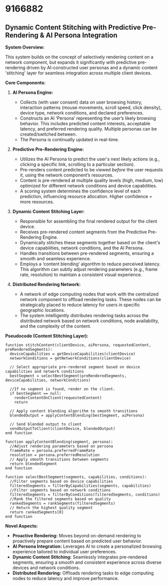 # 9166882

## Dynamic Content Stitching with Predictive Pre-Rendering & AI Persona Integration

**System Overview:**

This system builds on the concept of selectively rendering content on a network component, but expands it significantly with predictive pre-rendering driven by AI-constructed user personas and a dynamic content 'stitching' layer for seamless integration across multiple client devices.

**Core Components:**

1.  **AI Persona Engine:**
    *   Collects (with user consent) data on user browsing history, interaction patterns (mouse movements, scroll speed, click density), device type, network conditions, and declared preferences.
    *   Constructs an AI ‘Persona’ representing the user’s likely browsing behavior. This includes predicted content interests, acceptable latency, and preferred rendering quality. Multiple personas can be created/switched between.
    *   The Persona is continually updated in real-time.

2.  **Predictive Pre-Rendering Engine:**
    *   Utilizes the AI Persona to predict the user's next likely actions (e.g., clicking a specific link, scrolling to a particular section).
    *   Pre-renders content predicted to be viewed *before* the user requests it, using the network component’s resources.
    *   Content is pre-rendered at multiple quality levels (high, medium, low) optimized for different network conditions and device capabilities.
    *   A scoring system determines the confidence level of each prediction, influencing resource allocation. Higher confidence = more resources.

3.  **Dynamic Content Stitching Layer:**
    *   Responsible for assembling the final rendered output for the client device.
    *   Receives pre-rendered content segments from the Predictive Pre-Rendering Engine.
    *   Dynamically stitches these segments together based on the client's device capabilities, network conditions, and the AI Persona.
    *   Handles transitions between pre-rendered segments, ensuring a smooth and seamless experience.
    *   Employs a ‘content blending’ algorithm to reduce perceived latency. This algorithm can subtly adjust rendering parameters (e.g., frame rate, resolution) to maintain a consistent visual experience.

4. **Distributed Rendering Network:**
   * A network of edge computing nodes that work with the centralized network component to offload rendering tasks.  These nodes can be strategically placed to reduce latency for users in specific geographic locations.
   * The system intelligently distributes rendering tasks across the distributed network based on network conditions, node availability, and the complexity of the content.

**Pseudocode (Content Stitching Layer):**

```
function stitchContent(clientDevice, aiPersona, requestedContent, preRenderedSegments):
  deviceCapabilities = getDeviceCapabilities(clientDevice)
  networkConditions = getNetworkConditions(clientDevice)

  // Select appropriate pre-rendered segment based on device capabilities and network conditions
  bestSegment = selectBestSegment(preRenderedSegments, deviceCapabilities, networkConditions)

  //If no segment is found, render on the client.
  if bestSegment == null:
    renderContentOnClient(requestedContent)
    return

  // Apply content blending algorithm to smooth transitions
  blendedOutput = applyContentBlending(bestSegment, aiPersona)

  // Send blended output to client
  sendOutputToClient(clientDevice, blendedOutput)
end function

function applyContentBlending(segment, persona):
  //Adjust rendering parameters based on persona
  frameRate = persona.preferredFrameRate
  resolution = persona.preferredResolution
  // Apply smooth transitions between segments
  return blendedSegment
end function

function selectBestSegment(segments, capabilities, conditions):
  //Filter segments based on device capabilities
  filteredSegments = filterByCapabilities(segments, capabilities)
  //Filter segments based on network conditions
  filteredSegments = filterByConditions(filteredSegments, conditions)
  //Rank the filtered segments based on quality
  rankedSegments = rankSegments(filteredSegments)
  // Return the highest quality segment
  return rankedSegments[0]
end function
```

**Novel Aspects:**

*   **Proactive Rendering:** Moves beyond on-demand rendering to proactively prepare content based on predicted user behavior.
*   **AI Persona Integration:** Leverages AI to create a personalized browsing experience tailored to individual user preferences.
*   **Dynamic Content Stitching:** Seamlessly integrates pre-rendered segments, ensuring a smooth and consistent experience across diverse devices and network conditions.
*   **Distributed Rendering:** Offloads rendering tasks to edge computing nodes to reduce latency and improve performance.